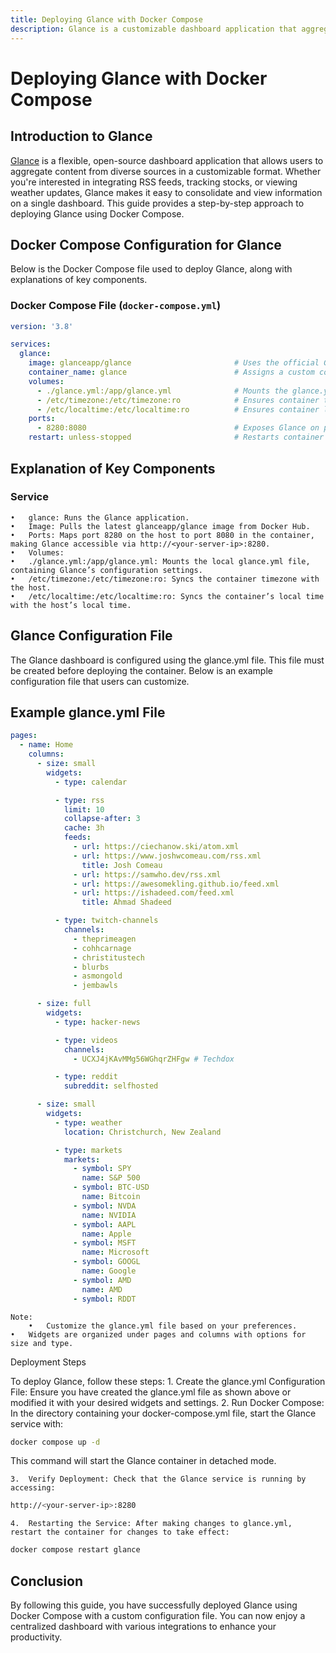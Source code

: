 ```yaml
---
title: Deploying Glance with Docker Compose
description: Glance is a customizable dashboard application that aggregates content from various sources. This guide provides steps for deploying Glance using Docker Compose, including setting up the `glance.yml` configuration file and configuring environment settings.
---
```


# Deploying Glance with Docker Compose

## Introduction to Glance

[Glance](https://github.com/glanceapp/glance) is a flexible, open-source dashboard application that allows users to aggregate content from diverse sources in a customizable format. Whether you're interested in integrating RSS feeds, tracking stocks, or viewing weather updates, Glance makes it easy to consolidate and view information on a single dashboard. This guide provides a step-by-step approach to deploying Glance using Docker Compose.

## Docker Compose Configuration for Glance

Below is the Docker Compose file used to deploy Glance, along with explanations of key components.

### Docker Compose File (`docker-compose.yml`)

```yaml
version: '3.8'

services:
  glance:
    image: glanceapp/glance                       # Uses the official Glance Docker image.
    container_name: glance                        # Assigns a custom container name for easy management.
    volumes:
      - ./glance.yml:/app/glance.yml              # Mounts the glance.yml configuration file.
      - /etc/timezone:/etc/timezone:ro            # Ensures container timezone sync.
      - /etc/localtime:/etc/localtime:ro          # Ensures container localtime sync.
    ports:
      - 8280:8080                                 # Exposes Glance on port 8280.
    restart: unless-stopped                       # Restarts container unless manually stopped.
```
## Explanation of Key Components

### Service

	•	glance: Runs the Glance application.
	•	Image: Pulls the latest glanceapp/glance image from Docker Hub.
	•	Ports: Maps port 8280 on the host to port 8080 in the container, making Glance accessible via http://<your-server-ip>:8280.
	•	Volumes:
	•	./glance.yml:/app/glance.yml: Mounts the local glance.yml file, containing Glance’s configuration settings.
	•	/etc/timezone:/etc/timezone:ro: Syncs the container timezone with the host.
	•	/etc/localtime:/etc/localtime:ro: Syncs the container’s local time with the host’s local time.

## Glance Configuration File

The Glance dashboard is configured using the glance.yml file. This file must be created before deploying the container. Below is an example configuration file that users can customize.

## Example glance.yml File
```yaml
pages:
  - name: Home
    columns:
      - size: small
        widgets:
          - type: calendar

          - type: rss
            limit: 10
            collapse-after: 3
            cache: 3h
            feeds:
              - url: https://ciechanow.ski/atom.xml
              - url: https://www.joshwcomeau.com/rss.xml
                title: Josh Comeau
              - url: https://samwho.dev/rss.xml
              - url: https://awesomekling.github.io/feed.xml
              - url: https://ishadeed.com/feed.xml
                title: Ahmad Shadeed

          - type: twitch-channels
            channels:
              - theprimeagen
              - cohhcarnage
              - christitustech
              - blurbs
              - asmongold
              - jembawls

      - size: full
        widgets:
          - type: hacker-news

          - type: videos
            channels:
              - UCXJ4jKAvMMg56WGhqrZHFgw # Techdox

          - type: reddit
            subreddit: selfhosted

      - size: small
        widgets:
          - type: weather
            location: Christchurch, New Zealand

          - type: markets
            markets:
              - symbol: SPY
                name: S&P 500
              - symbol: BTC-USD
                name: Bitcoin
              - symbol: NVDA
                name: NVIDIA
              - symbol: AAPL
                name: Apple
              - symbol: MSFT
                name: Microsoft
              - symbol: GOOGL
                name: Google
              - symbol: AMD
                name: AMD
              - symbol: RDDT
```
	Note:
		•	Customize the glance.yml file based on your preferences.
	•	Widgets are organized under pages and columns with options for size and type.

Deployment Steps

To deploy Glance, follow these steps:
	1.	Create the glance.yml Configuration File: Ensure you have created the glance.yml file as shown above or modified it with your desired widgets and settings.
	2.	Run Docker Compose: In the directory containing your docker-compose.yml file, start the Glance service with:
```bash 
docker compose up -d
```
This command will start the Glance container in detached mode.

	3.	Verify Deployment: Check that the Glance service is running by accessing:

```bash 
http://<your-server-ip>:8280
```


	4.	Restarting the Service: After making changes to glance.yml, restart the container for changes to take effect:
```bash
docker compose restart glance
```


## Conclusion

By following this guide, you have successfully deployed Glance using Docker Compose with a custom configuration file. You can now enjoy a centralized dashboard with various integrations to enhance your productivity.

